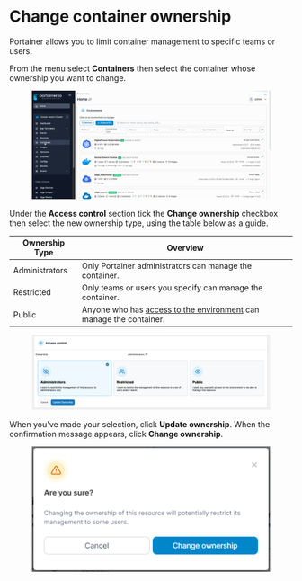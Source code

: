 # Change container ownership

Portainer allows you to limit container management to specific teams or users.

From the menu select **Containers** then select the container whose ownership you want to change.

<figure><img src="../../../.gitbook/assets/2.15-docker_containers_container_details.gif" alt=""><figcaption></figcaption></figure>

Under the **Access control** section tick the **Change ownership** checkbox then select the new ownership type, using the table below as a guide.

| Ownership Type | Overview                                                                                                                      |
| -------------- | ----------------------------------------------------------------------------------------------------------------------------- |
| Administrators | Only Portainer administrators can manage the container.                                                                       |
| Restricted     | Only teams or users you specify can manage the container.                                                                     |
| Public         | Anyone who has [access to the environment](../../../administering-portainer/environments/access.md) can manage the container. |

<figure><img src="../../../.gitbook/assets/2.15-docker_containers_container_access_control.png" alt=""><figcaption></figcaption></figure>

When you've made your selection, click **Update ownership**. When the confirmation message appears, click **Change ownership**.

<figure><img src="../../../.gitbook/assets/2.15-container-ownership-confirm.png" alt=""><figcaption></figcaption></figure>

